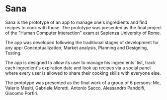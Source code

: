 # Sana
Sana is the prototype of an app to manage one's ingredients and find recipes to cook with those. The prototype was presented as the final project of the "Human Computer Interaction" exam at Sapienza University of Rome.

The app was developed following the traditional stages of development for any app: Conceptualization, Market analysis, Planning and Designing, Testing.

The app is designed to allow its user to manage his ingredients' list, track each ingredient's expiration date and look up recipes via a social panel where every user is allowed to share their cooking skills with everyone else. 

The prototype was presented as the final work of a group of 6 persons: Me, Valerio Mesiti, Gabriele Moretti, Antonio Sacco, Alessandro Pandolfi, Giacomo Porfiri.
